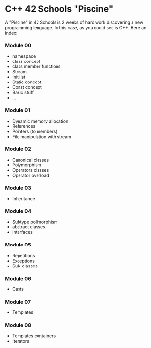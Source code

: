 # C++ 42 Schools "Piscine"

A "Piscine" in 42 Schools is 2 weeks of hard work discovering a new programming lenguage. In this case, as you could see is C++. Here an index:

### Module 00
- namespace
- class concept
- class member functions
- Stream
- Init list
- Static concept
- Const concept
- Basic stuff
- ...
### Module 01
- Dynamic memory allocation
- References
- Pointers (to members)
- File manipulation with stream
### Module 02
- Canonical classes
- Polymorphism
- Operators classes
- Operator overload
### Module 03
- Inheritance
### Module 04
- Subtype polimorphism
- abstract classes
- interfaces
### Module 05
- Repetitions
- Exceptions
- Sub-classes
### Module 06
- Casts
### Module 07
- Templates
### Module 08
- Templates containers
- Iterators
